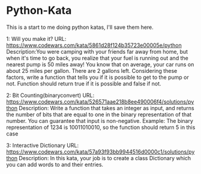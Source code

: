 # Python-Kata
This is a start to me doing python katas, I'll save them here.

1: Will you make it?
URL: https://www.codewars.com/kata/5861d28f124b35723e00005e/python
Description:You were camping with your friends far away from home, but when it's time to go back, you realize that your fuel is running out and the nearest pump is 50 miles away! You know that on average, your car runs on about 25 miles per gallon. There are 2 gallons left.
Considering these factors, write a function that tells you if it is possible to get to the pump or not.
Function should return true if it is possible and false if not.

2: Bit Counting(binaryconvert)
URL: https://www.codewars.com/kata/526571aae218b8ee490006f4/solutions/python
Description: Write a function that takes an integer as input, and returns the number of bits that are equal to one in the binary representation of that number. You can guarantee that input is non-negative. Example: The binary representation of 1234 is 10011010010, so the function should return 5 in this case

3: Interactive Dictionary
URL: https://www.codewars.com/kata/57a93f93bb9944516d0000c1/solutions/python
Description: In this kata, your job is to create a class Dictionary which you can add words to and their entries.
